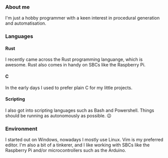 ### About me
I'm just a hobby programmer with a keen interest in procedural generation and automatisation.
### Languages
#### Rust
I recently came across the Rust programming languange, which is awesome. Rust also comes in handy on SBCs like the Raspberry Pi.
#### C
In the early days I used to prefer plain C for my little projects.
#### Scripting
I also got into scripting languages such as Bash and Powershell. Things should be running as autonomously as possible. 😉
### Environment
I started out on Windows, nowadays I mostly use Linux. Vim is my preferred editor.
I'm also a bit of a tinkerer, and I like working with SBCs like the Raspberry Pi and/or microcontrollers such as the Arduino.
